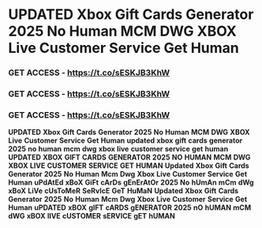 # <strong>UPDATED</strong> <strong>Xbox</strong> <strong>Gift</strong> <strong>Cards</strong> <strong>Generator</strong> <strong>2025</strong> <strong>No</strong> <strong>Human</strong> <strong>MCM</strong> <strong>DWG</strong> <strong>XBOX</strong> <strong>Live</strong> <strong>Customer</strong> <strong>Service</strong> <strong>Get</strong> <strong>Human</strong>

### <strong>GET</strong> <strong>ACCESS</strong> <strong>-</strong> <strong>https://t.co/sESKJB3KhW</strong>

### <strong>GET</strong> <strong>ACCESS</strong> <strong>-</strong> <strong>https://t.co/sESKJB3KhW</strong>

### <strong>GET</strong> <strong>ACCESS</strong> <strong>-</strong> <strong>https://t.co/sESKJB3KhW</strong>

<strong>UPDATED</strong> <strong>Xbox</strong> <strong>Gift</strong> <strong>Cards</strong> <strong>Generator</strong> <strong>2025</strong> <strong>No</strong> <strong>Human</strong> <strong>MCM</strong> <strong>DWG</strong> <strong>XBOX</strong> <strong>Live</strong> <strong>Customer</strong> <strong>Service</strong> <strong>Get</strong> <strong>Human</strong> <strong>updated</strong> <strong>xbox</strong> <strong>gift</strong> <strong>cards</strong> <strong>generator</strong> <strong>2025</strong> <strong>no</strong> <strong>human</strong> <strong>mcm</strong> <strong>dwg</strong> <strong>xbox</strong> <strong>live</strong> <strong>customer</strong> <strong>service</strong> <strong>get</strong> <strong>human</strong> <strong>UPDATED</strong> <strong>XBOX</strong> <strong>GIFT</strong> <strong>CARDS</strong> <strong>GENERATOR</strong> <strong>2025</strong> <strong>NO</strong> <strong>HUMAN</strong> <strong>MCM</strong> <strong>DWG</strong> <strong>XBOX</strong> <strong>LIVE</strong> <strong>CUSTOMER</strong> <strong>SERVICE</strong> <strong>GET</strong> <strong>HUMAN</strong> <strong>Updated</strong> <strong>Xbox</strong> <strong>Gift</strong> <strong>Cards</strong> <strong>Generator</strong> <strong>2025</strong> <strong>No</strong> <strong>Human</strong> <strong>Mcm</strong> <strong>Dwg</strong> <strong>Xbox</strong> <strong>Live</strong> <strong>Customer</strong> <strong>Service</strong> <strong>Get</strong> <strong>Human</strong> <strong>uPdAtEd</strong> <strong>xBoX</strong> <strong>GiFt</strong> <strong>cArDs</strong> <strong>gEnErAtOr</strong> <strong>2025</strong> <strong>No</strong> <strong>hUmAn</strong> <strong>mCm</strong> <strong>dWg</strong> <strong>xBoX</strong> <strong>LiVe</strong> <strong>cUsToMeR</strong> <strong>SeRvIcE</strong> <strong>GeT</strong> <strong>HuMaN</strong> <strong>Updated</strong> <strong>Xbox</strong> <strong>Gift</strong> <strong>Cards</strong> <strong>Generator</strong> <strong>2025</strong> <strong>No</strong> <strong>Human</strong> <strong>Mcm</strong> <strong>Dwg</strong> <strong>Xbox</strong> <strong>Live</strong> <strong>Customer</strong> <strong>Service</strong> <strong>Get</strong> <strong>Human</strong> <strong>uPDATED</strong> <strong>xBOX</strong> <strong>gIFT</strong> <strong>cARDS</strong> <strong>gENERATOR</strong> <strong>2025</strong> <strong>nO</strong> <strong>hUMAN</strong> <strong>mCM</strong> <strong>dWG</strong> <strong>xBOX</strong> <strong>lIVE</strong> <strong>cUSTOMER</strong> <strong>sERVICE</strong> <strong>gET</strong> <strong>hUMAN</strong>